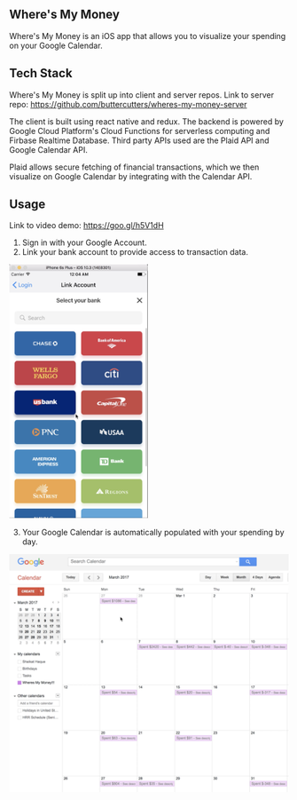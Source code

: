 ## Where's My Money

Where's My Money is an iOS app that allows you to visualize your spending on your Google Calendar.

## Tech Stack

Where's My Money is split up into client and server repos. Link to server repo: https://github.com/buttercutters/wheres-my-money-server

The client is built using react native and redux. The backend is powered by Google Cloud Platform's Cloud Functions for serverless computing and Firbase Realtime Database. Third party APIs used are the Plaid API and Google Calendar API.

Plaid allows secure fetching of financial transactions, which we then visualize on Google Calendar by integrating with the Calendar API.

## Usage

Link to video demo: https://goo.gl/h5V1dH

1. Sign in with your Google Account.
2. Link your bank account to provide access to transaction data.

<img src="screenshots/plaid.png" width="250">

3. Your Google Calendar is automatically populated with your spending by day.

<img src="screenshots/calendarMonthView.png">






